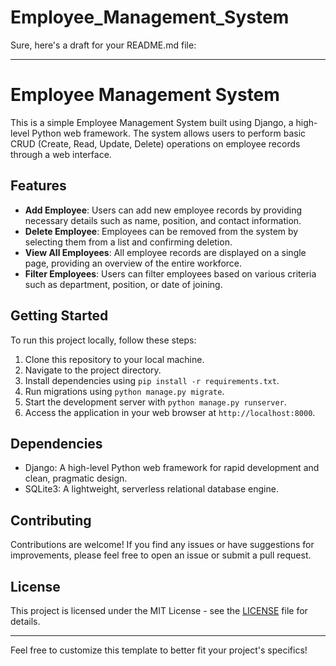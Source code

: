 # Employee_Management_System
Sure, here's a draft for your README.md file:

---

# Employee Management System

This is a simple Employee Management System built using Django, a high-level Python web framework. The system allows users to perform basic CRUD (Create, Read, Update, Delete) operations on employee records through a web interface.

## Features

- **Add Employee**: Users can add new employee records by providing necessary details such as name, position, and contact information.
- **Delete Employee**: Employees can be removed from the system by selecting them from a list and confirming deletion.
- **View All Employees**: All employee records are displayed on a single page, providing an overview of the entire workforce.
- **Filter Employees**: Users can filter employees based on various criteria such as department, position, or date of joining.

## Getting Started

To run this project locally, follow these steps:

1. Clone this repository to your local machine.
2. Navigate to the project directory.
3. Install dependencies using `pip install -r requirements.txt`.
4. Run migrations using `python manage.py migrate`.
5. Start the development server with `python manage.py runserver`.
6. Access the application in your web browser at `http://localhost:8000`.

## Dependencies

- Django: A high-level Python web framework for rapid development and clean, pragmatic design.
- SQLite3: A lightweight, serverless relational database engine.

## Contributing

Contributions are welcome! If you find any issues or have suggestions for improvements, please feel free to open an issue or submit a pull request.

## License

This project is licensed under the MIT License - see the [LICENSE](LICENSE) file for details.

---

Feel free to customize this template to better fit your project's specifics!

